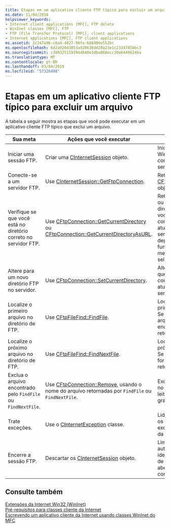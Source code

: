 ```yaml
---
title: Etapas em um aplicativo cliente FTP típico para excluir um arquivo
ms.date: 11/04/2016
helpviewer_keywords:
- Internet client applications [MFC], FTP delete
- WinInet classes [MFC], FTP
- FTP (File Transfer Protocol) [MFC], client applications
- Internet applications [MFC], FTP client applications
ms.assetid: 2c347a96-c0a4-4827-98fe-668406e552bc
ms.openlocfilehash: 6d2a920d3053a920638dd20a23e1c2334745bbc3
ms.sourcegitcommit: c3093251193944840e3d0a068ecc30e6449624ba
ms.translationtype: MT
ms.contentlocale: pt-BR
ms.lasthandoff: 03/04/2019
ms.locfileid: "57326498"
---
```

# <a name="steps-in-a-typical-ftp-client-application-to-delete-a-file"></a>Etapas em um aplicativo cliente FTP típico para excluir um arquivo

A tabela a seguir mostra as etapas que você pode executar em um aplicativo cliente FTP típico que exclui um arquivo.

|Sua meta|Ações que você executar|Efeitos|
|---------------|----------------------|-------------|
|Iniciar uma sessão FTP.|Criar uma [CInternetSession](../mfc/reference/cinternetsession-class.md) objeto.|Inicializa o WinInet e se conecta ao servidor.|
|Conecte-se a um servidor FTP.|Use [CInternetSession::GetFtpConnection](../mfc/reference/cinternetsession-class.md#getftpconnection).|Retorna um [CFtpConnection](../mfc/reference/cftpconnection-class.md) objeto.|
|Verifique se que você está no diretório correto no servidor FTP.|Use [CFtpConnection::GetCurrentDirectory](../mfc/reference/cftpconnection-class.md#getcurrentdirectory) ou [CFtpConnection::GetCurrentDirectoryAsURL](../mfc/reference/cftpconnection-class.md#getcurrentdirectoryasurl).|Retorna o nome ou URL do diretório que você está conectado atualmente no servidor, dependendo da função de membro selecionado.|
|Altere para um novo diretório FTP no servidor.|Use [CFtpConnection::SetCurrentDirectory](../mfc/reference/cftpconnection-class.md#setcurrentdirectory).|Altera o diretório que você está conectado atualmente no servidor.|
|Localize o primeiro arquivo no diretório de FTP.|Use [CFtpFileFind::FindFile](../mfc/reference/cftpfilefind-class.md#findfile).|Localiza o primeiro arquivo. Se nenhum arquivo for encontrado, retornará FALSE.|
|Localize o próximo arquivo no diretório de FTP.|Use [CFtpFileFind::FindNextFile](../mfc/reference/cftpfilefind-class.md#findnextfile).|Localiza o próximo arquivo. Se o arquivo não for encontrado, retornará FALSE.|
|Exclua o arquivo encontrado pelo `FindFile` ou `FindNextFile`.|Use [CFtpConnection::Remove](../mfc/reference/cftpconnection-class.md#remove), usando o nome do arquivo retornadas por `FindFile` ou `FindNextFile`.|Exclui o arquivo no servidor para leitura ou gravação.|
|Trate exceções.|Use o [CInternetException](../mfc/reference/cinternetexception-class.md) classe.|Lida com todos os tipos de exceção comuns da Internet.|
|Encerre a sessão FTP.|Descartar os [CInternetSession](../mfc/reference/cinternetsession-class.md) objeto.|Limpa automaticamente identificadores de arquivos abertos e conexões.|

## <a name="see-also"></a>Consulte também

[Extensões da Internet Win32 (WinInet)](../mfc/win32-internet-extensions-wininet.md)<br/>
[Pré-requisitos para classes cliente da Internet](../mfc/prerequisites-for-internet-client-classes.md)<br/>
[Escrevendo um aplicativo cliente da Internet usando classes WinInet do MFC](../mfc/writing-an-internet-client-application-using-mfc-wininet-classes.md)
